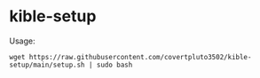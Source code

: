 # kible-setup


Usage:

```wget https://raw.githubusercontent.com/covertpluto3502/kible-setup/main/setup.sh | sudo bash```

